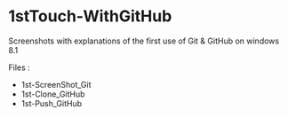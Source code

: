 # 1stTouch-WithGitHub
Screenshots with explanations of the first use of Git &amp; GitHub on windows 8.1


Files :
* 1st-ScreenShot_Git
* 1st-Clone_GitHub
* 1st-Push_GitHub
	